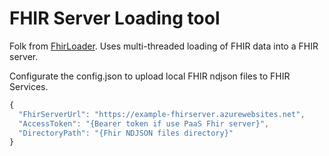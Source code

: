 # FHIR Server Loading tool

Folk from [FhirLoader](https://github.com/hansenms/FhirLoader). Uses multi-threaded loading of FHIR data into a FHIR server.

Configurate the config.json to upload local FHIR ndjson files to FHIR Services.

```javascript
{
  "FhirServerUrl": "https://example-fhirserver.azurewebsites.net",
  "AccessToken": "{Bearer token if use PaaS Fhir server}",
  "DirectoryPath": "{Fhir NDJSON files directory}"
}
```

